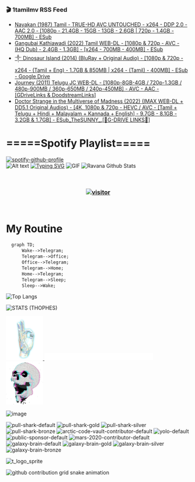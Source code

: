 ### 🎬 1tamilmv RSS Feed

<!-- BLOG-POST-LIST:START -->
- [Nayakan &lpar;1987&rpar; Tamil - TRUE-HD AVC UNTOUCHED - x264 - DDP 2.0 - AAC 2.0 - [1080p - 21.4GB - 15GB - 13GB  - 2.6GB | 720p - 1.4GB - 700MB] - ESub](https://www.1tamilmv.space/index.php?/forums/topic/164609-nayakan-1987-tamil-true-hd-avc-untouched-x264-ddp-20-aac-20-1080p-214gb-15gb-13gb-26gb-720p-14gb-700mb-esub/&do=findComment&comment=329135)
- [Gangubai Kathiawadi &lpar;2022&rpar; Tamil WEB-DL - [1080p &amp; 720p - AVC - &lpar;HQ Dub&rpar; - 2.4GB - 1.3GB] - [x264 - 700MB - 400MB] - ESub](https://www.1tamilmv.space/index.php?/forums/topic/164608-gangubai-kathiawadi-2022-tamil-web-dl-1080p-720p-avc-hq-dub-24gb-13gb-x264-700mb-400mb-esub/&do=findComment&comment=329134)
- [༒     Dinosaur Island &lpar;2014&rpar; &lpar;BluRay + Original Audio&rpar; - [1080p &amp; 720p - x264 - &lpar;Tamil + Eng&rpar; - 1.7GB &amp; 850MB | x264 - &lpar;Tamil&rpar; - 400MB] - ESub - Google Drive](https://www.1tamilmv.space/index.php?/forums/topic/164607-%E0%BC%92-dinosaur-island-2014-bluray-original-audio-1080p-720p-x264-tamil-eng-17gb-850mb-x264-tamil-400mb-esub-google-drive/&do=findComment&comment=329132)
- [Journey &lpar;2011&rpar; Telugu JC WEB-DL - [1080p-8GB-4GB / 720p-1.3GB / 480p-900MB / 360p-650MB / 240p-450MB] - AVC - AAC - [GDriveLinks &amp; DoodstreamLinks]](https://www.1tamilmv.space/index.php?/forums/topic/164575-journey-2011-telugu-jc-web-dl-1080p-8gb-4gb-720p-13gb-480p-900mb-360p-650mb-240p-450mb-avc-aac-gdrivelinks-doodstreamlinks/&do=findComment&comment=329130)
- [Doctor Strange in the Multiverse of Madness &lpar;2022&rpar; &lpar;IMAX WEB-DL + DD5.1 Original Audios&rpar; - [4K, 1080p &amp; 720p - HEVC / AVC - [Tamil + Telugu + Hindi + Malayalam + Kannada + English] - 9.7GB - 8.1GB - 3.2GB &amp; 1.7GB] - ESub_TheSUNNY_.[🔰G-DRIVE LINKS🔰]](https://www.1tamilmv.space/index.php?/forums/topic/164317-doctor-strange-in-the-multiverse-of-madness-2022-imax-web-dl-dd51-original-audios-4k-1080p-720p-hevc-avc-tamil-telugu-hindi-malayalam-kannada-english-97gb-81gb-32gb-17gb-esub_thesunny_%F0%9F%94%B0g-drive-links%F0%9F%94%B0/&do=findComment&comment=329129)
<!-- BLOG-POST-LIST:END -->

# =====Spotify Playlist=====
[![spotify-github-profile](https://spotify-github-profile.vercel.app/api/view?uid=31rfzgmuvvewegdlxvlev4ynz4vu&cover_image=true&theme=default&bar_color=53b14f&bar_color_cover=true)](https://ravana69.github.io/rss)
</br>
![Alt text](https://spotify-recently-played-readme.vercel.app/api?user=31rfzgmuvvewegdlxvlev4ynz4vu)
[![Typing SVG](https://readme-typing-svg.herokuapp.com?color=%2336BCF7&center=true&vCenter=true&multiline=true&height=81&lines=I+AM+RAVANA;CONTACT+ME+ON+TELEGRAM%3A+%40R4V4N4)](https://git.io/typing-svg)
<img align="centre" height="400px" width="490px" alt="GIF" src="https://github.com/ravana69/ravana69/blob/master/rvm.gif" />
![Ravana Github Stats](https://github-readme-stats.vercel.app/api?username=ravana69&&show_icons=true&theme=radical)

<br />
<h3 align="center"> <a href="https://t.me/r4v4n4"><img src="https://profile-counter.glitch.me/ravana69/count.svg" alt="visitor" width="600"></a> </h3>
</br>

<H1>My Routine</H1>

```mermaid
  graph TD;
      Wake-->Telegram;
      Telegram-->Office;
      Office-->Telegram;
      Telegram-->Home;
      Home-->Telegram;
      Telegram-->Sleep;
      Sleep-->Wake;
```
![Top Langs](https://github-readme-stats.vercel.app/api/top-langs/?username=ravana69&&show_icons=true&theme=radical)

![STATS (THOPHES)](https://github-profile-trophy.vercel.app/?username=ravana69&theme=gruvbox&margin-w=10&margin-h=15&column=8)
<br />
<p align="left">
    <a href="#">
        <img width="20%" src="./assets/images/hand.gif" alt="" />
    </a>
    <a href="#">
        <img width="59%" src="./assets/images/spacer.png" alt="" >
    </a>
    <a href="#">
        <img width="20%" src="./assets/images/skull.gif" alt="" />
    </a>
</p>


![image](https://user-images.githubusercontent.com/47528708/175298537-0623dc00-7b1a-4ec1-b5b1-71768763a234.png)

<img width="148" alt="pull-shark-default" src="https://user-images.githubusercontent.com/47528708/175266634-4235fb81-4cf9-4128-9c7a-b7c044cde5b5.png"> <img width="148" alt="pull-shark-gold" src="https://user-images.githubusercontent.com/47528708/175268594-acb9b27a-7f8e-4181-8900-171a981e2d56.png"> <img width="148" alt="pull-shark-silver" src="https://user-images.githubusercontent.com/47528708/175266702-c880884d-eb71-46fb-b857-3135442e06c6.png"> <img width="148" alt="pull-shark-bronze" src="https://user-images.githubusercontent.com/47528708/175266723-735f9146-b8aa-44f8-aa99-c06aad45e8fa.png"> <img width="148" alt="arctic-code-vault-contributor-default" src="https://user-images.githubusercontent.com/47528708/175267501-e1fbbb8f-c2b2-4882-b865-2ac4debef26c.png"> <img width="148" alt="yolo-default" src="https://user-images.githubusercontent.com/47528708/175267654-281a1880-1129-4b7b-bf2f-de5dd2bc5afa.png"> <img width="148" alt="public-sponsor-default" src="https://user-images.githubusercontent.com/47528708/175268448-2e78cc75-fb25-4d76-bd22-7df520446b45.png"> <img width="148" alt="mars-2020-contributor-default" src="https://user-images.githubusercontent.com/47528708/175268475-de6d987a-3be9-4353-86a5-23b422559355.png"> <img width="148" alt="galaxy-brain-default" src="https://user-images.githubusercontent.com/47528708/175298882-7ad69eb8-4d11-45a0-af56-ce2c179fe466.png"> <img width="148" alt="galaxy-brain-gold" src="https://user-images.githubusercontent.com/47528708/175269058-04760273-d9f7-468b-9151-fb654d7c4057.png"> <img width="148" alt="galaxy-brain-silver" src="https://user-images.githubusercontent.com/47528708/175269395-4035bb40-f404-4178-b963-8a4b2973158a.png"> <img width="148" alt="galaxy-brain-bronze" src="https://user-images.githubusercontent.com/47528708/175269034-5aed3e95-5a28-44f3-8cf1-5fc804604869.png">

![t_logo_sprite](https://user-images.githubusercontent.com/47528708/175293007-21ff1792-1fca-4be3-bcae-12fdc3aa414f.svg)




![github contribution grid snake animation](https://raw.githubusercontent.com/ravana69/ravana69/output/github-contribution-grid-snake-dark.svg#gh-dark-mode-only)
